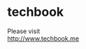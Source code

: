 # techbook

Please visit
<br>
<a href="http://www.techbook.me/" target="_new">http://www.techbook.me</a>
